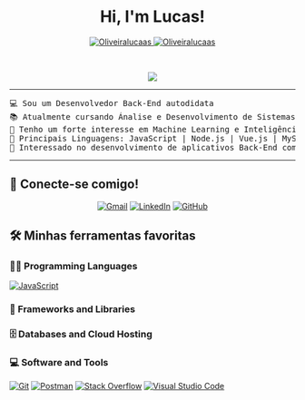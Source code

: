 <h1 align="center">
Hi, I'm Lucas! 
	
</h1>
<p align="center">
	<a href="https://github.com/Oliveiralucaas">
		<img src="https://komarev.com/ghpvc/?username=Oliveiralucaas&label=Profile%20views&color=0e75b6&style=flat" alt="Oliveiralucaas" />
	</a>
	<a href="https://github.com/">
		<img src="https://img.shields.io/github/followers/Oliveiralucaas?label=Followers" alt="Oliveiralucaas" />
	</a>
</p>
<br/>
<p align="center">
	<a href="https://github.com/Oliveiralucaas">
		<img src="https://readme-typing-svg.herokuapp.com?lines=Estudante+de+ADS;Back-end+Developer;DS%20|%20AI%20|%20ML%20Entusiasta;Sempre%20aprendendo%20coisas%20novas&center=true&width=380&height=45">
	</a>
</p>

<hr>

<pre>
💻 Sou um Desenvolvedor Back-End autodidata
📚 Atualmente cursando Ánalise e Desenvolvimento de Sistemas
📝 Tenho um forte interesse em Machine Learning e Inteligência Artificial
🌟 Principais Linguagens: JavaScript | Node.js | Vue.js | MySQL | MongoDB | Express.js
🚩 Interessado no desenvolvimento de aplicativos Back-End com NodeJS
</pre>
<hr>

## 🤝 Conecte-se comigo!
<p align="center">
	<a href="mailto:oliveiraslucaas@gmail.com"><img img src="https://img.shields.io/badge/gmail-%23EA4335.svg?style=plastic&logo=gmail&logoColor=white" alt="Gmail"/></a>
	<a href="https://www.linkedin.com/in/Oliveiralucaas/"><img src="https://img.shields.io/badge/linkedin-%230A66C2.svg?style=plastic&logo=linkedin&logoColor=white" alt="LinkedIn"/></a>
	<a href="https://github.com/Oliveiralucaas"><img src="https://img.shields.io/badge/github-%23181717.svg?style=plastic&logo=github&logoColor=white" alt="GitHub"/></a>
</p>

## 🛠️ Minhas ferramentas favoritas

### 👨‍💻 Programming Languages

<p>
    <a href="https://github.com/Oliveiralucaas"><img alt="JavaScript" src="https://img.shields.io/badge/JavaScript%20-%23F7DF1E.svg?logo=javascript&logoColor=black"></a>
   
### 🧰 Frameworks and Libraries

<p>
   
</p>

### 🗄️ Databases and Cloud Hosting

<p>
   
</p>

### 💻 Software and Tools

<p>
    <a href="https://github.com/Oliveiralucaas"><img alt="Git" src="https://img.shields.io/badge/Git%20-%23F05033.svg?logo=git&logoColor=white"></a>
    <a href="https://github.com/Oliveiralucaas"><img alt="Postman" src="https://img.shields.io/badge/Postman-FF6C37?logo=postman&logoColor=white"></a>
    <a href="https://github.com/Oliveiralucaas"><img alt="Stack Overflow" src="https://img.shields.io/badge/-Stack%20Overflow-FE7A16?logo=stack-overflow&logoColor=white"></a>
    <a href="https://github.com/Oliveiralucaas"><img alt="Visual Studio Code" src="https://img.shields.io/badge/Visual%20Studio%20Code-0078d7.svg?logo=visual-studio-code&logoColor=white"></a>
</p>
</br>
